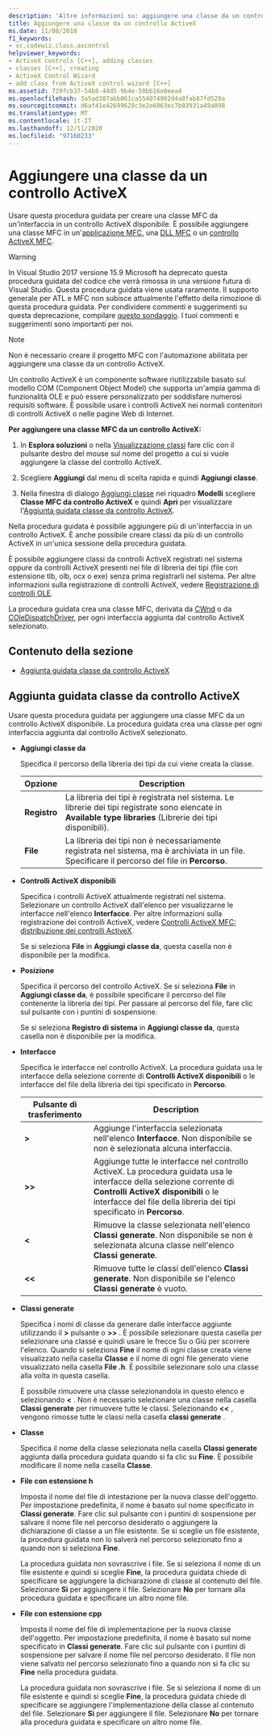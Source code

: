 ```yaml
---
description: 'Altre informazioni su: aggiungere una classe da un controllo ActiveX'
title: Aggiungere una classe da un controllo ActiveX
ms.date: 11/08/2018
f1_keywords:
- vc.codewiz.class.axcontrol
helpviewer_keywords:
- ActiveX controls [C++], adding classes
- classes [C++], creating
- ActiveX Control Wizard
- add class from ActiveX control wizard [C++]
ms.assetid: 729fcb37-54b8-44d5-9b4e-50bb16e0eea4
ms.openlocfilehash: 3a5ad387abb061ca554074002d4a8fab87fd529a
ms.sourcegitcommit: d6af41e42699628c3e2e6063ec7b03931a49a098
ms.translationtype: MT
ms.contentlocale: it-IT
ms.lasthandoff: 12/11/2020
ms.locfileid: "97160233"
---
```

# <a name="add-a-class-from-an-activex-control"></a>Aggiungere una classe da un controllo ActiveX

Usare questa procedura guidata per creare una classe MFC da un'interfaccia in un controllo ActiveX disponibile. È possibile aggiungere una classe MFC in un'[applicazione MFC](../mfc/reference/creating-an-mfc-application.md), una [DLL MFC](../mfc/reference/creating-an-mfc-dll-project.md) o un [controllo ActiveX MFC](../mfc/reference/creating-an-mfc-activex-control.md).

> [!WARNING]
> In Visual Studio 2017 versione 15.9 Microsoft ha deprecato questa procedura guidata del codice che verrà rimossa in una versione futura di Visual Studio. Questa procedura guidata viene usata raramente. Il supporto generale per ATL e MFC non subisce attualmente l'effetto della rimozione di questa procedura guidata. Per condividere commenti e suggerimenti su questa deprecazione, compilare [questo sondaggio](https://www.surveymonkey.com/r/QDWKKCN). I tuoi commenti e suggerimenti sono importanti per noi.
<!-- Blank comment here to separate the warning and note. -->
> [!NOTE]
> Non è necessario creare il progetto MFC con l'automazione abilitata per aggiungere una classe da un controllo ActiveX.

Un controllo ActiveX è un componente software riutilizzabile basato sul modello COM (Component Object Model) che supporta un'ampia gamma di funzionalità OLE e può essere personalizzato per soddisfare numerosi requisiti software. È possibile usare i controlli ActiveX nei normali contenitori di controlli ActiveX o nelle pagine Web di Internet.

**Per aggiungere una classe MFC da un controllo ActiveX:**

1. In **Esplora soluzioni** o nella [Visualizzazione classi](/visualstudio/ide/viewing-the-structure-of-code) fare clic con il pulsante destro del mouse sul nome del progetto a cui si vuole aggiungere la classe del controllo ActiveX.

1. Scegliere **Aggiungi** dal menu di scelta rapida e quindi **Aggiungi classe**.

1. Nella finestra di dialogo [Aggiungi classe](./adding-a-class-visual-cpp.md#add-class-dialog-box) nel riquadro **Modelli** scegliere **Classe MFC da controllo ActiveX** e quindi **Apri** per visualizzare l'[Aggiunta guidata classe da controllo ActiveX](#add-class-from-activex-control-wizard).

Nella procedura guidata è possibile aggiungere più di un'interfaccia in un controllo ActiveX. È anche possibile creare classi da più di un controllo ActiveX in un'unica sessione della procedura guidata.

È possibile aggiungere classi da controlli ActiveX registrati nel sistema oppure da controlli ActiveX presenti nei file di libreria dei tipi (file con estensione tlb, olb, ocx o exe) senza prima registrarli nel sistema. Per altre informazioni sulla registrazione di controlli ActiveX, vedere [Registrazione di controlli OLE](../mfc/reference/registering-ole-controls.md).

La procedura guidata crea una classe MFC, derivata da [CWnd](../mfc/reference/cwnd-class.md) o da [COleDispatchDriver](../mfc/reference/coledispatchdriver-class.md), per ogni interfaccia aggiunta dal controllo ActiveX selezionato.

## <a name="in-this-section"></a>Contenuto della sezione

- [Aggiunta guidata classe da controllo ActiveX](#add-class-from-activex-control-wizard)

## <a name="add-class-from-activex-control-wizard"></a>Aggiunta guidata classe da controllo ActiveX

Usare questa procedura guidata per aggiungere una classe MFC da un controllo ActiveX disponibile. La procedura guidata crea una classe per ogni interfaccia aggiunta dal controllo ActiveX selezionato.

- **Aggiungi classe da**

  Specifica il percorso della libreria dei tipi da cui viene creata la classe.

  |Opzione|Description|
  |------------|-----------------|
  |**Registro**|La libreria dei tipi è registrata nel sistema. Le librerie dei tipi registrate sono elencate in **Available type libraries** (Librerie dei tipi disponibili).|
  |**File**|La libreria dei tipi non è necessariamente registrata nel sistema, ma è archiviata in un file. Specificare il percorso del file in **Percorso**.|

- **Controlli ActiveX disponibili**

  Specifica i controlli ActiveX attualmente registrati nel sistema. Selezionare un controllo ActiveX dall'elenco per visualizzarne le interfacce nell'elenco **Interfacce**. Per altre informazioni sulla registrazione dei controlli ActiveX, vedere [Controlli ActiveX MFC: distribuzione dei controlli ActiveX](../mfc/mfc-activex-controls-distributing-activex-controls.md).

  Se si seleziona **File** in **Aggiungi classe da**, questa casella non è disponibile per la modifica.

- **Posizione**

  Specifica il percorso del controllo ActiveX. Se si seleziona **File** in **Aggiungi classe da**, è possibile specificare il percorso del file contenente la libreria dei tipi. Per passare al percorso del file, fare clic sul pulsante con i puntini di sospensione.

  Se si seleziona **Registro di sistema** in **Aggiungi classe da**, questa casella non è disponibile per la modifica.

- **Interfacce**

  Specifica le interfacce nel controllo ActiveX. La procedura guidata usa le interfacce della selezione corrente di **Controlli ActiveX disponibili** o le interfacce del file della libreria dei tipi specificato in **Percorso**.

  |Pulsante di trasferimento|Description|
  |---------------------|-----------------|
  |**>**|Aggiunge l'interfaccia selezionata nell'elenco **Interfacce**. Non disponibile se non è selezionata alcuna interfaccia.|
  |**>>**|Aggiunge tutte le interfacce nel controllo ActiveX. La procedura guidata usa le interfacce della selezione corrente di **Controlli ActiveX disponibili** o le interfacce del file della libreria dei tipi specificato in **Percorso**.|
  |**\<**|Rimuove la classe selezionata nell'elenco **Classi generate**. Non disponibile se non è selezionata alcuna classe nell'elenco **Classi generate**.|
  |**\<\<**|Rimuove tutte le classi dell'elenco **Classi generate**. Non disponibile se l'elenco **Classi generate** è vuoto.|

- **Classi generate**

  Specifica i nomi di classe da generare dalle interfacce aggiunte utilizzando il **>** pulsante o **>>** . È possibile selezionare questa casella per selezionare una classe e quindi usare le frecce Su o Giù per scorrere l'elenco. Quando si seleziona **Fine** il nome di ogni classe creata viene visualizzato nella casella **Classe** e il nome di ogni file generato viene visualizzato nella casella **File .h**. È possibile selezionare solo una classe alla volta in questa casella.

  È possibile rimuovere una classe selezionandola in questo elenco e selezionando **<** . Non è necessario selezionare una classe nella casella **Classi generate** per rimuovere tutte le classi. Selezionando **<<** , vengono rimosse tutte le classi nella casella **classi generate** .

- **Classe**

   Specifica il nome della classe selezionata nella casella **Classi generate** aggiunta dalla procedura guidata quando si fa clic su **Fine**. È possibile modificare il nome nella casella **Classe**.

- **File con estensione h**

  Imposta il nome del file di intestazione per la nuova classe dell'oggetto. Per impostazione predefinita, il nome è basato sul nome specificato in **Classi generate**. Fare clic sul pulsante con i puntini di sospensione per salvare il nome file nel percorso desiderato o aggiungere la dichiarazione di classe a un file esistente. Se si sceglie un file esistente, la procedura guidata non lo salverà nel percorso selezionato fino a quando non si seleziona **Fine**.

  La procedura guidata non sovrascrive i file. Se si seleziona il nome di un file esistente e quindi si sceglie **Fine**, la procedura guidata chiede di specificare se aggiungere la dichiarazione di classe al contenuto del file. Selezionare **Sì** per aggiungere il file. Selezionare **No** per tornare alla procedura guidata e specificare un altro nome file.

- **File con estensione cpp**

  Imposta il nome del file di implementazione per la nuova classe dell'oggetto. Per impostazione predefinita, il nome è basato sul nome specificato in **Classi generate**. Fare clic sul pulsante con i puntini di sospensione per salvare il nome file nel percorso desiderato. Il file non viene salvato nel percorso selezionato fino a quando non si fa clic su **Fine** nella procedura guidata.

  La procedura guidata non sovrascrive i file. Se si seleziona il nome di un file esistente e quindi si sceglie **Fine**, la procedura guidata chiede di specificare se aggiungere l'implementazione della classe al contenuto del file. Selezionare **Sì** per aggiungere il file. Selezionare **No** per tornare alla procedura guidata e specificare un altro nome file.
